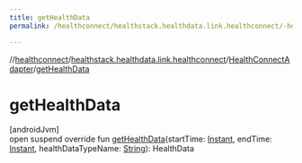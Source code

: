 ```yaml
---
title: getHealthData
permalink: /healthconnect/healthstack.healthdata.link.healthconnect/-health-connect-adapter/get-health-data.html

---
```

//[healthconnect](/healthconnect.html)/[healthstack.healthdata.link.healthconnect](../index.html)/[HealthConnectAdapter](index.html)/[getHealthData](get-health-data.html)



# getHealthData



[androidJvm]\
open suspend override fun [getHealthData](get-health-data.html)(startTime: [Instant](https://developer.android.com/reference/kotlin/java/time/Instant.html), endTime: [Instant](https://developer.android.com/reference/kotlin/java/time/Instant.html), healthDataTypeName: [String](https://kotlinlang.org/api/latest/jvm/stdlib/kotlin/-string/index.html)): HealthData




